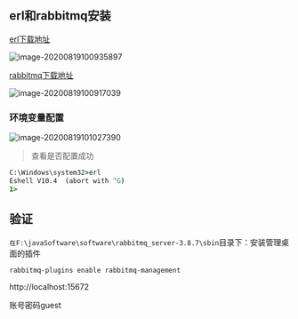 

## erl和rabbitmq安装

[erl下载地址](https://www.erlang.org/downloads)

![image-20200819100935897](https://gitee.com/shaobing2021/typora/raw/master/img/20200819101512.png)

[rabbitmq下载地址](https://www.rabbitmq.com/install-windows.html)

![image-20200819100917039](https://gitee.com/shaobing2021/typora/raw/master/img/20200819101513.png)

### 环境变量配置

![image-20200819101027390](https://gitee.com/shaobing2021/typora/raw/master/img/20200819101514.png)

> 查看是否配置成功

```cmd
C:\Windows\system32>erl
Eshell V10.4  (abort with ^G)
1>
```

## 验证

`在F:\javaSoftware\software\rabbitmq_server-3.8.7\sbin`目录下：安装管理桌面的插件

```
rabbitmq-plugins enable rabbitmq-management
```

http://localhost:15672

账号密码guest

